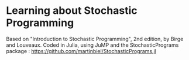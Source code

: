 Learning about Stochastic Programming
=====================================================
Based on "Introduction to Stochastic Programming", 2nd edition, by Birge and Louveaux.
Coded in Julia, using JuMP and the StochasticPrograms package : https://github.com/martinbiel/StochasticPrograms.jl

